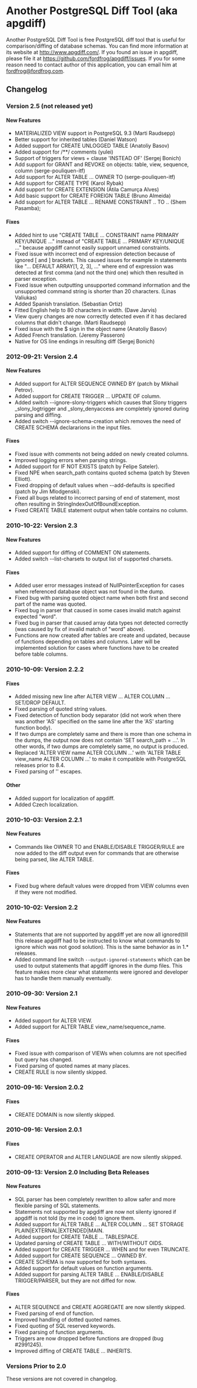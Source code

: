 # Another PostgreSQL Diff Tool (aka apgdiff)

Another PostgreSQL Diff Tool is free PostgreSQL diff tool that is useful for
comparison/diffing of database schemas. You can find more information at its
website at http://www.apgdiff.com/. If you found an issue in apgdiff, please
file it at https://github.com/fordfrog/apgdiff/issues. If you for some reason
need to contact author of this application, you can email him at
fordfrog@fordfrog.com.

## Changelog

### Version 2.5 (not released yet)

#### New Features
* MATERIALIZED VIEW support in PostgreSQL 9.3 (Marti Raudsepp)
* Better support for inherited tables (Daniel Watson)
* Added support for CREATE UNLOGGED TABLE (Anatoliy Basov)
* Added support for /**/ comments (yulei)
* Support of triggers for views + clause 'INSTEAD OF' (Sergej Bonich)
* Add support for GRANT and REVOKE on objects: table, view, sequence, column (serge-pouliquen-itf)
* Add support for ALTER TABLE ... OWNER TO (serge-pouliquen-itf)
* Add support for CREATE TYPE (Karol Rybak)
* Add support for CREATE EXTENSION (Átila Camurça Alves)
* Add basic support for CREATE FOREIGN TABLE (Bruno Almeida)
* Add support for ALTER TABLE ... RENAME CONSTRAINT .. TO .. (Shem Pasamba);

#### Fixes
* Added hint to use "CREATE TABLE ... CONSTRAINT name PRIMARY KEY/UNIQUE ..."
  instead of "CREATE TABLE ... PRIMARY KEY/UNIQUE ..." because apgdiff cannot
  easily support unnamed constraints.
* Fixed issue with incorrect end of expression detection because of ignored [
  and ] brackets. This caused issues for example in statements like
  "... DEFAULT ARRAY[1, 2, 3], ..." where end of expression was detected at
  first comma (and not the third one) which then resulted in parser exception.
* Fixed issue when outputting unsupported command information and the
  unsupported command string is shorter than 20 characters. (Linas Valiukas)
* Added Spanish translation. (Sebastian Ortiz)
* Fitted English help to 80 characters in width. (Dave Jarvis)
* View query changes are now correctly detected even if it has declared
  columns that didn't change. (Marti Raudsepp)
* Fixed issue with the $ sign in the object name (Anatoliy Basov)
* Added French translation. (Jeremy Passeron)
* Native for OS line endings in resulting diff (Sergej Bonich)

### 2012-09-21: Version 2.4

#### New Features
* Added support for ALTER SEQUENCE OWNED BY (patch by Mikhail Petrov).
* Added support for CREATE TRIGGER ... UPDATE OF column.
* Added switch --ignore-slony-triggers which causes that Slony triggers
  _slony_logtrigger and _slony_denyaccess are completely ignored during parsing
  and diffing.
* Added switch --ignore-schema-creation which removes the need of CREATE SCHEMA
  declararions in the input files.

#### Fixes
* Fixed issue with comments not being added on newly created columns.
* Improved logging errors when parsing strings.
* Added support for IF NOT EXISTS (patch by Felipe Sateler).
* Fixed NPE when search_path contains quoted schema (patch by Steven Elliott).
* Fixed dropping of default values when --add-defaults is specified (patch by
  Jim Mlodgenski).
* Fixed all bugs related to incorrect parsing of end of statement, most often
  resulting in StringIndexOutOfBoundException.
* Fixed CREATE TABLE statement output when table contains no column.

### 2010-10-22: Version 2.3

#### New Features
* Added support for diffing of COMMENT ON statements.
* Added switch --list-charsets to output list of supported charsets.

#### Fixes
* Added user error messages instead of NullPointerException for cases when
  referenced database object was not found in the dump.
* Fixed bug with parsing quoted object name when both first and second part of
  the name was quoted.
* Fixed bug in parser that caused in some cases invalid match against expected
  "word".
* Fixed bug in parser that caused array data types not detected correctly (was
  caused by fix of invalid match of "word" above).
* Functions are now created after tables are create and updated, because of
  functions depending on tables and columns. Later will be implemented solution
  for cases where functions have to be created before table columns.

### 2010-10-09: Version 2.2.2

#### Fixes
* Added missing new line after ALTER VIEW ... ALTER COLUMN ... SET/DROP DEFAULT.
* Fixed parsing of quoted string values.
* Fixed detection of function body separator (did not work when there was
  another 'AS' specified on the same line after the 'AS' starting function
  body).
* If two dumps are completely same and there is more than one schema in the
  dumps, the output now does not contain 'SET search_path = ...'. In other
  words, if two dumps are completely same, no output is produced.
* Replaced 'ALTER VIEW name ALTER COLUMN ...' with 'ALTER TABLE view_name ALTER
  COLUMN ...' to make it compatible with PostgreSQL releases prior to 8.4.
* Fixed parsing of '' escapes.

#### Other
* Added support for localization of apgdiff.
* Added Czech localization.

### 2010-10-03: Version 2.2.1

#### New Features
* Commands like OWNER TO and ENABLE/DISABLE TRIGGER/RULE are now added to the
  diff output even for commands that are otherwise being parsed, like ALTER
  TABLE.

#### Fixes
* Fixed bug where default values were dropped from VIEW columns even if they
  were not modified.

### 2010-10-02: Version 2.2

#### New Features
* Statements that are not supported by apgdiff yet are now all ignored(till this
  release apgdiff had to be instructed to know what commands to ignore which was
  not good solution). This is the same behavior as in 1.* releases.
* Added command line switch <code>--output-ignored-statements</code> which can
  be used to output statements that apgdiff ignores in the dump files. This
  feature makes more clear what statements were ignored and developer has to
  handle them manually eventually.

### 2010-09-30: Version 2.1

#### New Features
* Added support for ALTER VIEW.
* Added support for ALTER TABLE view_name/sequence_name.

#### Fixes
* Fixed issue with comparison of VIEWs when columns are not specified but query
  has changed.
* Fixed parsing of quoted names at many places.
* CREATE RULE is now silently skipped.

### 2010-09-16: Version 2.0.2

#### Fixes
* CREATE DOMAIN is now silently skipped.

### 2010-09-16: Version 2.0.1

#### Fixes
* CREATE OPERATOR and ALTER LANGUAGE are now silently skipped.

### 2010-09-13: Version 2.0 Including Beta Releases

#### New Features
* SQL parser has been completely rewritten to allow safer and more flexible
  parsing of SQL statements.
* Statements not supported by apgdiff are now not silenty ignored if apgdiff is
  not told (by me in code) to ignore them.
* Added support for ALTER TABLE ... ALTER COLUMN ... SET STORAGE
  PLAIN|EXTERNAL|EXTENDED|MAIN.
* Added support for CREATE TABLE ... TABLESPACE.
* Updated parsing of CREATE TABLE ... WITH/WITHOUT OIDS.
* Added support for CREATE TRIGGER ... WHEN and for even TRUNCATE.
* Added support for CREATE SEQUENCE ... OWNED BY.
* CREATE SCHEMA is now supported for both syntaxes.
* Added support for default values on function arguments.
* Added support for parsing ALTER TABLE ... ENABLE/DISABLE TRIGGER/PARSER, but
  they are not diffed for now.

#### Fixes
* ALTER SEQUENCE and CREATE AGGREGATE are now silently skipped.
* Fixed parsing of end of function.
* Improved handling of dotted quoted names.
* Fixed quoting of SQL reserved keywords.
* Fixed parsing of function arguments.
* Triggers are now dropped before functions are dropped (bug #2991245).
* Improved diffing of CREATE TABLE ... INHERITS.

### Versions Prior to 2.0

These versions are not covered in changelog.
